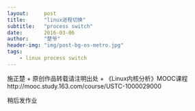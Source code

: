 ```yaml
---
layout:     post
title:      "linux进程切换"
subtitle:   "process switch"
date:       2016-03-06
author:     "楚爷"
header-img: "img/post-bg-os-metro.jpg"
tags:
    - linux process switch
---
```



施正楚 + 原创作品转载请注明出处 + 《Linux内核分析》MOOC课程http://mooc.study.163.com/course/USTC-1000029000

稍后发作业

